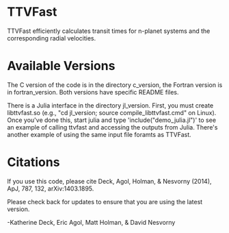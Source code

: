 TTVFast
=======

TTVFast efficiently calculates transit times for n-planet systems and the corresponding radial velocities.


Available Versions
=======

The C version of the code is in the directory c_version, the Fortran version is in fortran_version. Both versions have specific README files.

There is a Julia interface in the directory jl_version.  First, you must create libttvfast.so (e.g., "cd jl_version; source compile_libttvfast.cmd" on Linux).  Once you've done this, start julia and type
'include("demo_julia.jl")' to see an example of calling ttvfast and accessing the outputs from Julia.  There's another example of using the same input file foramts as TTVFast.

Citations
=======
If you use this code, please cite Deck, Agol, Holman, & Nesvorny (2014), ApJ, 787, 132, arXiv:1403.1895. 



Please check back for updates to ensure that you are using the latest version.

-Katherine Deck, Eric Agol, Matt Holman, & David Nesvorny
